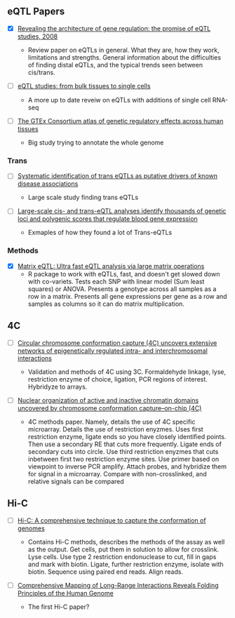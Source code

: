 ## eQTL Papers

- [x] [Revealing the architecture of gene regulation: the promise of eQTL studies, 2008](https://www.sciencedirect.com/science/article/abs/pii/S0168952508001777?via%3Dihub)
  - Review paper on eQTLs in general. What they are, how they work, limitations and strengths. General information about the difficulties of finding distal eQTLs, and the typical trends seen between cis/trans. 

- [ ] [eQTL studies: from bulk tissues to single cells](https://www.sciencedirect.com/science/article/pii/S1673852723001133)
  - A more up to date reveiw on eQTLs with additions of single cell RNA-seq

- [ ] [The GTEx Consortium atlas of genetic regulatory effects across human tissues](https://www.science.org/doi/full/10.1126/science.aaz1776)
  - Big study trying to annotate the whole genome

### Trans

- [ ] [Systematic identification of trans eQTLs as putative drivers of known disease associations](https://www.nature.com/articles/ng.2756)
  - Large scale study finding trans eQTLs

- [ ] [Large-scale cis- and trans-eQTL analyses identify thousands of genetic loci and polygenic scores that regulate blood gene expression](https://www.nature.com/articles/s41588-021-00913-z)
  - Exmaples of how they found a lot of Trans-eQTLs

### Methods

- [x] [Matrix eQTL: Ultra fast eQTL analysis via large matrix operations](https://www.bios.unc.edu/research/genomic_software/Matrix_eQTL/)
  - R package to work with eQTLs, fast, and doesn't get slowed down with co-variets. Tests each SNP with linear model (Sum least squares) or ANOVA. Presents a genotype across all samples as a row in a matrix. Presents all gene expressions per gene as a row and samples as columns so it can do matrix multiplication.

## 4C

- [ ] [Circular chromosome conformation capture (4C) uncovers extensive networks of epigenetically regulated intra- and interchromosomal interactions](https://www.nature.com/articles/ng1891)
  - Validation and methods of 4C using 3C. Formaldehyde linkage, lyse, restriction enzyme of choice, ligation, PCR regions of interest. Hybridyze to arrays.

- [ ] [Nuclear organization of active and inactive chromatin domains uncovered by chromosome conformation capture–on-chip (4C)](https://www.nature.com/articles/ng1896)
  - 4C methods paper. Namely, details the use of 4C specific microarray. Details the use of restriction enyzmes. Uses first restriction enzyme, ligate ends so you have closely identified points. Then use a secondary RE that cuts more frequently. Ligate ends of secondary cuts into circle. Use third restriction enyzmes that cuts inbetween first two restriction enzyme sites. Use primer based on viewpoint to inverse PCR amplify. Attach probes, and hybridize them for signal in a microarray. Compare with non-crosslinked, and relative signals can be compared

## Hi-C

- [ ] [Hi-C: A comprehensive technique to capture the conformation of genomes](https://www.sciencedirect.com/science/article/abs/pii/S1046202312001168?via%3Dihub)
  - Contains Hi-C methods, describes the methods of the assay as well as the output. Get cells, put them in solution to allow for crosslink. Lyse cells. Use type 2 restriction endonuclease to cut, fill in gaps and mark with biotin. Ligate, further restriction enzyme, isolate with biotin. Sequence using paired end reads. Align reads.

- [ ] [Comprehensive Mapping of Long-Range Interactions Reveals Folding Principles of the Human Genome](https://www.science.org/doi/10.1126/science.1181369)
  - The first Hi-C paper? 
